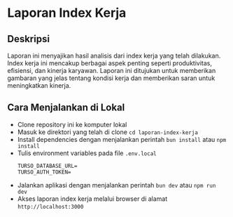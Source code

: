 # Laporan Index Kerja

## Deskripsi

Laporan ini menyajikan hasil analisis dari index kerja yang telah dilakukan. Index kerja ini mencakup berbagai aspek penting seperti produktivitas, efisiensi, dan kinerja karyawan. Laporan ini ditujukan untuk memberikan gambaran yang jelas tentang kondisi kerja dan memberikan saran untuk meningkatkan kinerja.

## Cara Menjalankan di Lokal

- Clone repository ini ke komputer lokal
- Masuk ke direktori yang telah di clone `cd laporan-index-kerja`
- Install dependencies dengan menjalankan perintah `bun install` atau `npm install`
- Tulis environment variables pada file `.env.local`
    ```
    TURSO_DATABASE_URL=
    TURSO_AUTH_TOKEN=
    ```
- Jalankan aplikasi dengan menjalankan perintah `bun dev` atau `npm run dev`
- Akses laporan index kerja melalui browser di alamat `http://localhost:3000`
